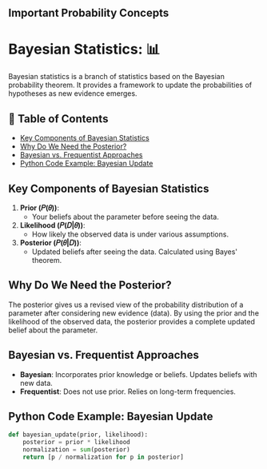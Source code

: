 ## Important Probability Concepts

# Bayesian Statistics: 📊

Bayesian statistics is a branch of statistics based on the Bayesian probability theorem. It provides a framework to update the probabilities of hypotheses as new evidence emerges.

## 📜 Table of Contents
- [Key Components of Bayesian Statistics](#key-components)
- [Why Do We Need the Posterior?](#why-the-posterior)
- [Bayesian vs. Frequentist Approaches](#bayesian-vs-frequentist)
- [Python Code Example: Bayesian Update](#python-example)

<a name="key-components"></a>
## Key Components of Bayesian Statistics

1. **Prior (𝑃(𝜃))**: 
   - Your beliefs about the parameter before seeing the data.
2. **Likelihood (𝑃(𝐷|𝜃))**: 
   - How likely the observed data is under various assumptions.
3. **Posterior (𝑃(𝜃|𝐷))**: 
   - Updated beliefs after seeing the data. Calculated using Bayes' theorem.

<a name="why-the-posterior"></a>
## Why Do We Need the Posterior?

The posterior gives us a revised view of the probability distribution of a parameter after considering new evidence (data). By using the prior and the likelihood of the observed data, the posterior provides a complete updated belief about the parameter.

<a name="bayesian-vs-frequentist"></a>
## Bayesian vs. Frequentist Approaches

- **Bayesian**: Incorporates prior knowledge or beliefs. Updates beliefs with new data.
- **Frequentist**: Does not use prior. Relies on long-term frequencies.

<a name="python-example"></a>
## Python Code Example: Bayesian Update

```python
def bayesian_update(prior, likelihood):
    posterior = prior * likelihood
    normalization = sum(posterior)
    return [p / normalization for p in posterior]
```
